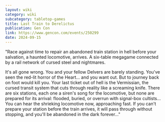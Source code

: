 ```yaml
---
layout: wiki
category: wiki
subcategory: tabletop-games
title: Last Train to Derelictus
publication: Gen Con
link: https://www.gencon.com/events/250299
date: 2024-09-15
---
```


"Race against time to repair an abandoned train station in hell before your salvation, a haunted locomotive, arrives. A six-table megagame connected by a rail network of cursed steel and nightmares.

It's all gone wrong. You and your fellow Delvers are barely standing. You've seen the red-lit horror of the Heart... and you want out. But to journey back on foot would kill you. Your last ticket out of hell is the Vermissian, the cursed transit system that cuts through reality like a screaming knife. There are six stations, each one a siren's song for the locomotive, but none are prepared for its arrival: flooded, buried, or overrun with signal-box cultists... You can hear the shrieking locomotive now, approaching fast. If you can't prepare your station before the train arrives, it will pass through without stopping, and you'll be abandoned in the dark forever..."
